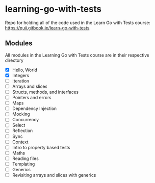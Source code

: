 # learning-go-with-tests
Repo for holding all of the code used in the Learn Go with Tests course: https://quii.gitbook.io/learn-go-with-tests


## Modules

All modules in the Learning Go with Tests course are in their respective directory

- [x] Hello, World
- [x] Integers
- [ ] Iteration
- [ ] Arrays and slices
- [ ] Structs, methods, and interfaces
- [ ] Pointers and errors
- [ ] Maps
- [ ] Dependency Injection
- [ ] Mocking
- [ ] Concurrency
- [ ] Select
- [ ] Reflection
- [ ] Sync
- [ ] Context
- [ ] Intro to property based tests
- [ ] Maths
- [ ] Reading files
- [ ] Templating
- [ ] Generics
- [ ] Revisiting arrays and slices with generics